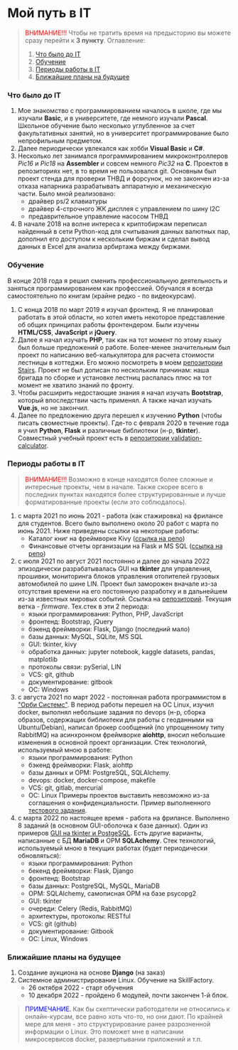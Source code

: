 # Мой путь в IT

> <span style="color:red">ВНИМАНИЕ!!!</span> Чтобы не тратить время на предысторию вы можете сразу перейти к **3 пункту**. Оглавление:
> 1. [Что было до IT](#1_header)
> 2. [Обучение](#2_header)
> 3. [Периоды работы в IT](#3_header)
> 4. [Ближайшие планы на будущее](#4_header)

### Что было до IT<a id='1_header'></a>

1. Мое знакомство с программированием началось в школе, где мы изучали **Basic**, и в университете, где немного изучали **Pascal**.
   Школьное обучение было несколько углубленное за счет факультативных занятий, но в университет программирование было
   непрофильным предметом.
2. Далее периодически увлекался как хобби **Visual Basic** и **C#**.
3. Несколько лет занимался программированием микроконтроллеров *Pic16* и *Pic18* на **Assembler** и совсем немного
   *Pic32* на **C**. Проектов в репозиториях нет, в то время не пользовался git. Основным был проект стенда для проверки ТНВД
   и форсунок, но не закончен из-за отказа напарника разрабатывать аппаратную и механическую части. Было мной реализовано:
   - драйвер ps/2 клавиатуры
   - драйвер 4-строчного ЖК дисплея с управлением по шину I2C
   - предаврительное управление насосом ТНВД
4. В начале 2018 на волне интереса к криптобиржам переписал найденный в сети Python-код для считывания данных валютных пар,
   дополнил его доступом к нескольким биржам и сделал вывод данных в Excel для анализа арбиртажа между биржами.

### Обучение<a id='2_header'></a>

В конце 2018 года я решил сменить профессиональную деятельность и заняться программированием как профессией.
Обучался я всегда самостоятельно по книгам (крайне редко - по видеокурсам).

1. С конца 2018 по март 2019 я изучал фронтенд. Я не планировал работать в этой области, но хотел иметь некоторое
   представление об общих принципах работы фронтендером. Были изучены **HTML/CSS**, **JavaScript** и **jQuery**.
2. Далее я начал изучать **PHP**, так как на тот момент по этому языку был больше предложений о работе. Более-менее
   значительным был проект по написанию веб-калькулятора для расчета стоимости лестницы в коттеджи.
   Его можно посмотреть в моем [репозитории Stairs](https://github.com/TreasureMaster/Stairs).
   Проект не был дописан по нескольким причинам: наша бригада по сборке и установке лестниц распалась плюс на тот момент
   не хватило знаний по фронту.
3. Чтобы расширить недостающие знания я начал изучать **Bootstrap**, который впоследствии часть применял. А также
   начал изучать **Vue.js**, но не закончил.
4. Далее по предложению друга перешел к изучению **Python** (чтобы писать своместные проекты). Где-то с февраля 2020
   в течение года я учил **Python**, **Flask** и различные библиотеки (н-р, **tkinter**).
   Совместный учебный проект есть в [репозитории validation-calculator](https://github.com/ezik117/validation-calculator/tree/alu).

### Периоды работы в IT<a id='3_header'></a>

> <span style="color:red">ВНИМАНИЕ!!!</span> Возможно в конце находятся более сложные и интересные проекты, чем в начале.
> Также скорее всего в последних пунктах находятся более структурированные и лучше форматированные проекты (если это соблюдалось).

1. с марта 2021 по июнь 2021 - работа (как стажировка) на фрилансе для студентов. Всего было выполнено около 20 работ с марта по июнь 2021.
   Ниже приведены ссылки на некоторые работы:
   - Каталог книг на фреймворке Kivy ([ссылка на репо](https://github.com/TreasureMaster/11052021_book_catalog_2))
   - Финансовые отчеты организации на Flask и MS SQL ([ссылка на репо](https://github.com/TreasureMaster/09062021_webfinance))
2. с июля 2021 по август 2021 постоянно и далее до начала 2022 эпизодически разрабатывалась GUI на **tkinter**
   для управления, прошивки, мониторинга блоков управления отопителей грузовых автомобилей по шине LIN. Проект был заморожен
   вначале из-за отсутствия времени на его постоянную разработку и в дальнейшем из-за известных мировых событий.
   Ссылка на [репозиторий](https://github.com/TreasureMaster/PreheaterService/tree/firmware). Текущая ветка - *firmware*.
   Тех.стек в эти 2 периода:
   - языки программирования: Python, PHP, JavaScript
   - фронтенд: Bootstrap, jQuery
   - бэкенд фреймворки: Flask, Django (последний мало)
   - базы данных: MySQL, SQLite, MS SQL
   - GUI: tkinter, kivy
   - обработка данных: jupyter notebook, kaggle datasets, pandas, matplotlib
   - протоколы связи: pySerial, LIN
   - VCS: git, github
   - документирование: gitbook
   - ОС: Windows
3. с августа 2021 по март 2022 - постоянная работа программистом в ["Орби Системс"](https://www.orbismap.ru/). В период работы
   перешел на ОС Linux, изучил docker, выполнял небольшие задания по devops (н-р, сборка образов, содержащих библиотеки
   для работы с геоданными на Ubuntu/Debian), написал брокер сообщений (по упрощенному типу RabbitMQ) на асинхронном
   фреймворке **aiohttp**, вносил небольшие изменения в основной проект организации.
   Стек технологий, используемый мною в работе:
   - языки программирования: Python
   - бэкенд фреймворки: Flask, aiohttp
   - базы данных и ОРМ: PostgreSQL, SQLAlchemy.
   - devops: docker, docker-compose, makefile
   - VCS: git, gitlab, mercurial
   - ОС: Linux
   Примеры проектов выставить невозможно из-за соглашения о конфиденциальности.
   Пример выполненного [тестового задания](https://gitlab.com/TreasureMaster/test_ka).
4. с марта 2022 по настоящее время - работа на фрилансе. Выполнено 8 заданий (в основном GUI-оболочка к базе данных).
   Один из примеров [GUI на tkinter и PostgeSQL](https://github.com/TreasureMaster/guidb_estate_register).
   Есть другие варианты, написанные с БД **MariaDB** и ОРМ **SQLAchemy**.
   Стек технологий, используемый мною в текущих работах (будет периодически обновляться):
   - языки программирования: Python
   - бекенд фреймворки: Flask, Django
   - фронтенд: Bootstrap
   - базы данных: PostgreSQL, MySQL, MariaDB
   - ОРМ: SQLAlchemy, самописная ОРМ на базе psycopg2
   - GUI: tkinter
   - очереди: Celery (Redis, RabbitMQ)
   - архитектуры, протоколы: RESTful
   - VCS: git (github)
   - документирование: Gitbook
   - ОС: Linux, Windows

### Ближайшие планы на будущее<a id='4_header'></a>

1. Создание аукциона на основе **Django** (на заказ)
2. Системное администрирование Linux. Обучение на SkillFactory.
   - 26 октября 2022 - старт обучения
   - 10 декабря 2022 - пройдено 6 модулей, почти закончен 1-й блок.

> <span style="color:blue">ПРИМЕЧАНИЕ.</span> Как бы скептически работодатели не относились к онлайн-курсам, все равно хоть что-то, но они дают.
> По крайней мере для меня - это структурирование ранее разрозненной информации о Linux.
> Это поможет мне в написании микросервисов docker, развертывании приложений и т.п.
